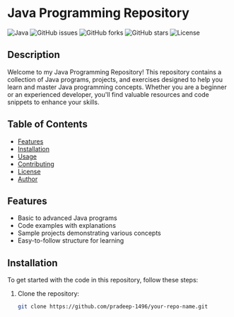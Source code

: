 # Java Programming Repository

![Java](https://img.shields.io/badge/Java-ED8B00?style=flat-square&logo=java&logoColor=white)
![GitHub issues](https://img.shields.io/github/issues/pradeep-1496/your-repo-name)
![GitHub forks](https://img.shields.io/github/forks/pradeep-1496/your-repo-name)
![GitHub stars](https://img.shields.io/github/stars/pradeep-1496/your-repo-name)
![License](https://img.shields.io/badge/license-MIT-brightgreen)

## Description

Welcome to my Java Programming Repository! This repository contains a collection of Java programs, projects, and exercises designed to help you learn and master Java programming concepts. Whether you are a beginner or an experienced developer, you'll find valuable resources and code snippets to enhance your skills.

## Table of Contents

- [Features](#features)
- [Installation](#installation)
- [Usage](#usage)
- [Contributing](#contributing)
- [License](#license)
- [Author](#author)

## Features

- Basic to advanced Java programs
- Code examples with explanations
- Sample projects demonstrating various concepts
- Easy-to-follow structure for learning

## Installation

To get started with the code in this repository, follow these steps:

1. Clone the repository:
   ```bash
   git clone https://github.com/pradeep-1496/your-repo-name.git
